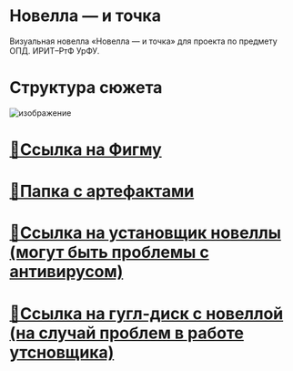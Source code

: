 # Новелла — и точка
 Визуальная новелла «Новелла — и точка» для проекта по предмету ОПД. ИРИТ–РтФ УрФУ.
# Структура сюжета
![изображение](https://github.com/MainEditor/NovelGame/assets/98752769/224e9d2e-20b3-48f0-88d3-a34c5ed60ba1)
# [🔗Ссылка на Фигму](https://www.figma.com/file/l9sbRy8FzAK6bmX9ScKztV/novelGame?type=design&node-id=39%3A2&mode=design&t=pc6xIeQuXYFDCmDl-1)
# [🔗Папка с артефактами](https://github.com/MainEditor/NovelGame/tree/main/%D0%90%D1%80%D1%82%D0%B5%D1%84%D0%B0%D0%BA%D1%82%D1%8B)
# [🔗Ссылка на установщик новеллы (могут быть проблемы с антивирусом)](https://github.com/MainEditor/NovelGame/releases/latest/download/NovelGame-0.9-setup.exe)
# [🔗Ссылка на гугл-диск с новеллой (на случай проблем в работе утсновщика)](https://drive.google.com/file/d/1MmmnRzG5KnbEkJo4IU9CPFEmgjQQdb-g/view?usp=sharing)
